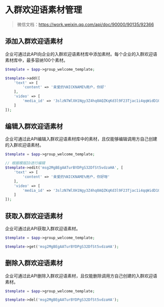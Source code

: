 # 入群欢迎语素材管理

> 微信文档：https://work.weixin.qq.com/api/doc/90000/90135/92366

## 添加入群欢迎语素材

企业可通过此API向企业的入群欢迎语素材库中添加素材。每个企业的入群欢迎语素材库中，最多容纳100个素材。

```php
$template = $app->group_welcome_template;

$template->add([
    'text' => [
        'content' => '亲爱的%NICKNAME%用户，你好'
    ],
    'video' => [
        'media_id' => '3slzN7WlXH1Ngy3Z4hq0AQZKqKd3l9F23Tjac1i4qqWidD1QCaJTW7sEBhQQVNLe5'
    ]
]);
```

## 编辑入群欢迎语素材

企业可通过此API编辑入群欢迎语素材库中的素材，且仅能够编辑调用方自己创建的入群欢迎语素材。

```php
$template = $app->group_welcome_template;

// 根据模版ID进行编辑
$template->edit('msg2MgBEgAATurBYDPgS32DfSt5vdzaHA', [
    'text' => [
        'content' => '亲爱的%NICKNAME%用户，你好呀'
    ],
    'video' => [
        'media_id' => '3slzN7WlXH1Ngy3Z4hq0AQZKqKd3l9F23Tjac1i4qqWidD1QCaJTW7sEBhQQVNLe5'
    ]
]);
```

## 获取入群欢迎语素材

企业可通过此API获取入群欢迎语素材。

```php
$template = $app->group_welcome_template;

$template->get('msg2MgBEgAATurBYDPgS32DfSt5vdzaHA');
```

## 删除入群欢迎语素材

企业可通过此API删除入群欢迎语素材，且仅能删除调用方自己创建的入群欢迎语素材。

```php
$template = $app->group_welcome_template;

$template->del('msg2MgBEgAATurBYDPgS32DfSt5vdzaHA');
```




